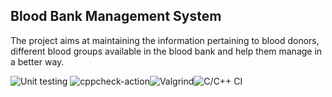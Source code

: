 ## Blood Bank Management System
The project aims at maintaining the information pertaining to blood donors, different blood groups available in the blood bank and help them manage in a better way.

![Unit testing](https://github.com/mariateres/stepin105092-BloodBankManagementSyste/workflows/Unit%20testing/badge.svg) ![cppcheck-action](https://github.com/mariateres/stepin105092-BloodBankManagementSyste/workflows/cppcheck-action/badge.svg)![Valgrind](https://github.com/mariateres/stepin105092-BloodBankManagementSyste/workflows/Valgrind/badge.svg)![C/C++ CI](https://github.com/mariateres/stepin105092-BloodBankManagementSyste/workflows/C/C++%20CI/badge.svg)

